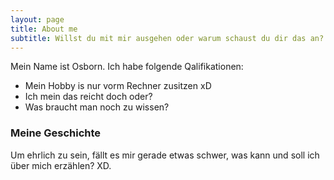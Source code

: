 ```yaml
---
layout: page
title: About me
subtitle: Willst du mit mir ausgehen oder warum schaust du dir das an?
---
```


Mein Name ist Osborn. Ich habe folgende Qalifikationen:

- Mein Hobby is nur vorm Rechner zusitzen xD
- Ich mein das reicht doch oder?
- Was braucht man noch zu wissen?

### Meine Geschichte

Um ehrlich zu sein, fällt es mir gerade etwas schwer, was kann und soll ich über mich erzählen? XD.
